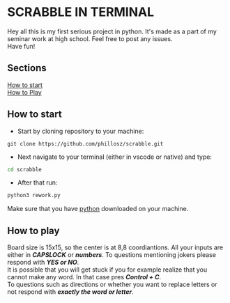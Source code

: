 # SCRABBLE IN TERMINAL

Hey all this is my first serious project in python. It's made as a part of my seminar work at high school. Feel free to post any issues.<br>
Have fun!



## Sections
[How to start](#how-to-start)<br>
[How to Play](#how-to-play)

## How to start

- Start by cloning repository to your machine:
```git 
git clone https://github.com/phillosz/scrabble.git
```
- Next navigate to your terminal (either in vscode or native) and type:
```bash
cd scrabble
```
- After that run:
```bash
python3 rework.py
```

Make sure that you have [python](https://www.python.org/downloads/) downloaded on your machine.

## How to play

Board size is 15x15, so the center is at 8,8 coordiantions. All your inputs are either in ***CAPSLOCK*** or ***numbers***. To questions mentioning jokers please respond with ***YES or NO***.<br>
It is possible that you will get stuck if you for example realize that you cannot make any word. In that case pres ***Control + C***.<br>
To questions such as directions or whether you want to replace letters or not respond with ***exactly the word or letter***.<br>
